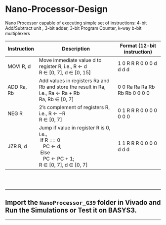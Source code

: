 # Nano-Processor-Design
Nano Processor capable of executing simple set of instructions: 4-bit Add/Subtract unit , 3-bit adder, 3-bit Program Counter, k-way b-bit multiplexers


| Instruction | Description | Format (12-bit instruction) |
|-------------|-------------|-----------------------------|
| MOVI R, d | Move immediate value d to register R, i.e., R ← d <br>R ∈ [0, 7], d ∈ [0, 15] | 1 0 R R R 0 0 0 d d d d |
| ADD Ra, Rb | Add values in registers Ra and Rb and store the result in Ra, i.e., Ra ← Ra + Rb <br>Ra, Rb ∈ [0, 7] | 0 0 Ra Ra Ra Rb Rb Rb 0 0 0 0 |
| NEG R | 2’s complement of registers R, i.e., R ← −R <br>R ∈ [0, 7] | 0 1 R R R 0 0 0 0 0 0 0 |
| JZR R, d | Jump if value in register R is 0, i.e., <br>&nbsp;If R == 0 <br>&nbsp;&nbsp;&nbsp;PC ← d; <br>&nbsp;Else <br>&nbsp;&nbsp;&nbsp;PC ← PC + 1; <br>R ∈ [0, 7], d ∈ [0, 7] | 1 1 R R R 0 0 0 0 d d d |

<br>
<br>

---
## Import the `NanoProcessor_G39` folder in Vivado and Run the Simulations or Test it on **BASYS3**.
---
